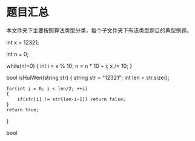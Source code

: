 # 题目汇总
本文件夹下主要按照算法类型分类，每个子文件夹下有该类型题目的典型例题。



int x = 12321;

int n = 0;

while(n!=0)
{
    int i = x % 10;
    n = n * 10 + i;
    x /= 10;
}

bool isHuiWen(string str)
{
    string str = "12321";
    int len = str.size();

    for(int i = 0; i < len/2; ++i)
    {
        if(str[i] != str[len-i-1]) return false;
    }
    return true;
}

bool 
